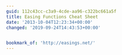 ```yaml
---
guid: 112c43cc-c3a9-4cde-aa96-c322bc661a5f
title: Easing Functions Cheat Sheet
date: '2013-10-04T12:23:34+00:00'
changed: '2019-09-24T14:43:53+00:00'


bookmark_of: 'http://easings.net/'
---
```




